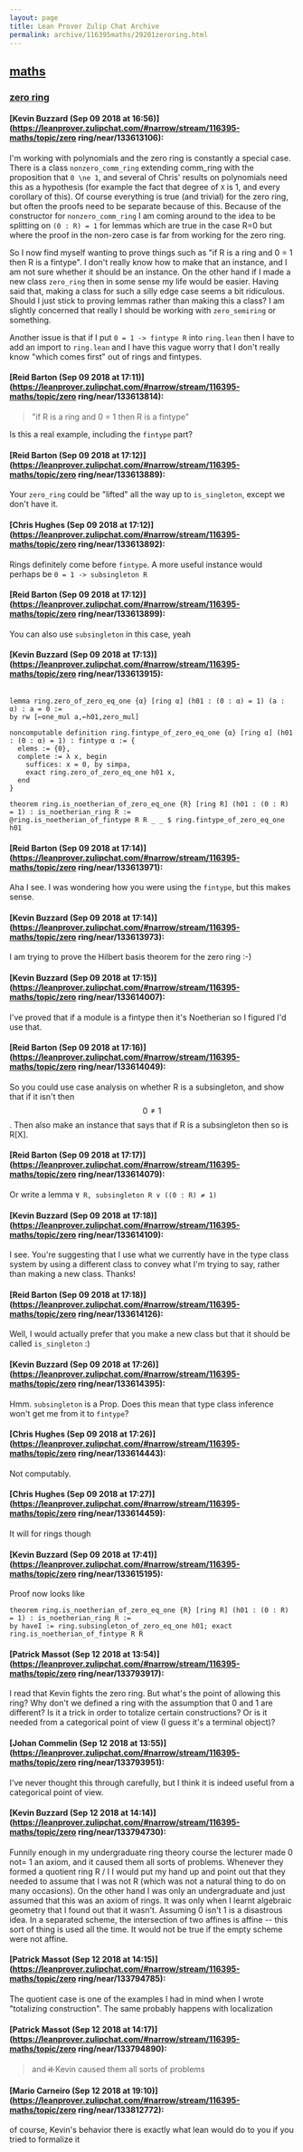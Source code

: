 ```yaml
---
layout: page
title: Lean Prover Zulip Chat Archive 
permalink: archive/116395maths/29201zeroring.html
---
```


## [maths](index.html)
### [zero ring](29201zeroring.html)

#### [Kevin Buzzard (Sep 09 2018 at 16:56)](https://leanprover.zulipchat.com/#narrow/stream/116395-maths/topic/zero ring/near/133613106):
I'm working with polynomials and the zero ring is constantly a special case. There is a class `nonzero_comm_ring` extending comm_ring with the proposition that `0 \ne 1`, and several of Chris' results on polynomials need this as a hypothesis (for example the fact that degree of `X` is 1, and every corollary of this). Of course everything is true (and trivial) for the zero ring, but often the proofs need to be separate because of this. Because of the constructor for `nonzero_comm_ring` I am coming around to the idea to be splitting on `(0 : R) = 1` for lemmas which are true in the case R=0 but where the proof in the non-zero case is far from working for the zero ring.

So I now find myself wanting to prove things such as "if R is a ring and 0 = 1 then R is a fintype". I don't really know how to make that an instance, and I am not sure whether it should be an instance. On the other hand if I made a new class `zero_ring` then in some sense my life would be easier. Having said that, making a class for such a silly edge case seems a bit ridiculous. Should I just stick to proving lemmas rather than making this a class? I am slightly concerned that really I should be working with `zero_semiring` or something.

Another issue is that if I put `0 = 1 -> fintype R` into `ring.lean` then I have to add an import to `ring.lean` and I have this vague worry that I don't really know "which comes first" out of rings and fintypes.

#### [Reid Barton (Sep 09 2018 at 17:11)](https://leanprover.zulipchat.com/#narrow/stream/116395-maths/topic/zero ring/near/133613814):
> "if R is a ring and 0 = 1 then R is a fintype"

Is this a real example, including the `fintype` part?

#### [Reid Barton (Sep 09 2018 at 17:12)](https://leanprover.zulipchat.com/#narrow/stream/116395-maths/topic/zero ring/near/133613889):
Your `zero_ring` could be "lifted" all the way up to `is_singleton`, except we don't have it.

#### [Chris Hughes (Sep 09 2018 at 17:12)](https://leanprover.zulipchat.com/#narrow/stream/116395-maths/topic/zero ring/near/133613892):
Rings definitely come before `fintype`. A more useful instance would perhaps be `0 = 1 -> subsingleton R`

#### [Reid Barton (Sep 09 2018 at 17:12)](https://leanprover.zulipchat.com/#narrow/stream/116395-maths/topic/zero ring/near/133613899):
You can also use `subsingleton` in this case, yeah

#### [Kevin Buzzard (Sep 09 2018 at 17:13)](https://leanprover.zulipchat.com/#narrow/stream/116395-maths/topic/zero ring/near/133613915):
```lean

lemma ring.zero_of_zero_eq_one {α} [ring α] (h01 : (0 : α) = 1) (a : α) : a = 0 :=
by rw [←one_mul a,←h01,zero_mul]

noncomputable definition ring.fintype_of_zero_eq_one {α} [ring α] (h01 : (0 : α) = 1) : fintype α := {
  elems := {0},
  complete := λ x, begin
    suffices: x = 0, by simpa,
    exact ring.zero_of_zero_eq_one h01 x,
  end
}

theorem ring.is_noetherian_of_zero_eq_one {R} [ring R] (h01 : (0 : R) = 1) : is_noetherian_ring R :=
@ring.is_noetherian_of_fintype R R _ _ $ ring.fintype_of_zero_eq_one h01
```

#### [Reid Barton (Sep 09 2018 at 17:14)](https://leanprover.zulipchat.com/#narrow/stream/116395-maths/topic/zero ring/near/133613971):
Aha I see. I was wondering how you were using the `fintype`, but this makes sense.

#### [Kevin Buzzard (Sep 09 2018 at 17:14)](https://leanprover.zulipchat.com/#narrow/stream/116395-maths/topic/zero ring/near/133613973):
I am trying to prove the Hilbert basis theorem for the zero ring :-)

#### [Kevin Buzzard (Sep 09 2018 at 17:15)](https://leanprover.zulipchat.com/#narrow/stream/116395-maths/topic/zero ring/near/133614007):
I've proved that if a module is a fintype then it's Noetherian so I figured I'd use that.

#### [Reid Barton (Sep 09 2018 at 17:16)](https://leanprover.zulipchat.com/#narrow/stream/116395-maths/topic/zero ring/near/133614049):
So you could use case analysis on whether R is a subsingleton, and show that if it isn't then $$0 \ne 1$$.
Then also make an instance that says that if R is a subsingleton then so is R[X].

#### [Reid Barton (Sep 09 2018 at 17:17)](https://leanprover.zulipchat.com/#narrow/stream/116395-maths/topic/zero ring/near/133614079):
Or write a lemma `∀ R, subsingleton R ∨ ((0 : R) ≠ 1)`

#### [Kevin Buzzard (Sep 09 2018 at 17:18)](https://leanprover.zulipchat.com/#narrow/stream/116395-maths/topic/zero ring/near/133614109):
I see. You're suggesting that I use what we currently have in the type class system by using a different class to convey what I'm trying to say, rather than making a new class. Thanks!

#### [Reid Barton (Sep 09 2018 at 17:18)](https://leanprover.zulipchat.com/#narrow/stream/116395-maths/topic/zero ring/near/133614126):
Well, I would actually prefer that you make a new class but that it should be called `is_singleton` :)

#### [Kevin Buzzard (Sep 09 2018 at 17:26)](https://leanprover.zulipchat.com/#narrow/stream/116395-maths/topic/zero ring/near/133614395):
Hmm. `subsingleton` is a Prop. Does this mean that type class inference won't get me from it to `fintype`?

#### [Chris Hughes (Sep 09 2018 at 17:26)](https://leanprover.zulipchat.com/#narrow/stream/116395-maths/topic/zero ring/near/133614443):
Not computably.

#### [Chris Hughes (Sep 09 2018 at 17:27)](https://leanprover.zulipchat.com/#narrow/stream/116395-maths/topic/zero ring/near/133614459):
It will for rings though

#### [Kevin Buzzard (Sep 09 2018 at 17:41)](https://leanprover.zulipchat.com/#narrow/stream/116395-maths/topic/zero ring/near/133615195):
Proof now looks like

```lean
theorem ring.is_noetherian_of_zero_eq_one {R} [ring R] (h01 : (0 : R) = 1) : is_noetherian_ring R :=
by haveI := ring.subsingleton_of_zero_eq_one h01; exact ring.is_noetherian_of_fintype R R
```

#### [Patrick Massot (Sep 12 2018 at 13:54)](https://leanprover.zulipchat.com/#narrow/stream/116395-maths/topic/zero ring/near/133793917):
I read that Kevin fights the zero ring. But what's the point of allowing this ring? Why don't we defined a ring with the assumption that 0 and 1 are different? Is it a trick in order to totalize certain constructions? Or is it needed from a categorical point of view (I guess it's a terminal object)?

#### [Johan Commelin (Sep 12 2018 at 13:55)](https://leanprover.zulipchat.com/#narrow/stream/116395-maths/topic/zero ring/near/133793951):
I've never thought this through carefully, but I think it is indeed useful from a categorical point of view.

#### [Kevin Buzzard (Sep 12 2018 at 14:14)](https://leanprover.zulipchat.com/#narrow/stream/116395-maths/topic/zero ring/near/133794730):
Funnily enough in my undergraduate ring theory course the lecturer made 0 not= 1 an axiom, and it caused them all sorts of problems. Whenever they formed a quotient ring R / I I would put my hand up and point out that they needed to assume that I was not R (which was not a natural thing to do on many occasions). On the other hand I was only an undergraduate and just assumed that this was an axiom of rings. It was only when I learnt algebraic geometry that I found out that it wasn't. Assuming 0 isn't 1 is a disastrous idea. In a separated scheme, the intersection of two affines is affine -- this sort of thing is used all the time. It would not be true if the empty scheme were not affine.

#### [Patrick Massot (Sep 12 2018 at 14:15)](https://leanprover.zulipchat.com/#narrow/stream/116395-maths/topic/zero ring/near/133794785):
The quotient case is one of the examples I had in mind when I wrote "totalizing construction". The same probably happens with localization

#### [Patrick Massot (Sep 12 2018 at 14:17)](https://leanprover.zulipchat.com/#narrow/stream/116395-maths/topic/zero ring/near/133794890):
> and i̶t̶  Kevin caused them all sorts of problems

#### [Mario Carneiro (Sep 12 2018 at 19:10)](https://leanprover.zulipchat.com/#narrow/stream/116395-maths/topic/zero ring/near/133812772):
of course, Kevin's behavior there is exactly what lean would do to you if you tried to formalize it

